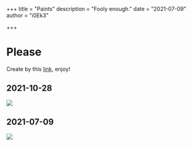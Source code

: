 +++
title = "Paints"
description = "Fooly enough."
date = "2021-07-09"
author = "i0Ek3"

+++


# Please

Create by this [link](https://david.li/paint/), enjoy!

## 2021-10-28

![](https://cdn.jsdelivr.net/gh/i0Ek3/apichost@main/niter.top/Snipaste_2021-10-28_18-04-15.6cohqytc2dxc.jpg)

## 2021-07-09

![](https://cdn.jsdelivr.net/gh/i0Ek3/apichost@main/niter.top/20210709.3nmzn6jj5fuo.png)
